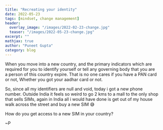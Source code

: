 ```yaml
---
title: "Recreating your identity"
date: 2022-05-23
tags: [mindset, change management]
header:
  overlay_image: "/images/2022-02-23-change.jpg"
  teaser: "/images/2022-05-23-change.jpg"
excerpt: ""
mathjax: true
author: "Puneet Gupta"
category: blog
---
```


When you move into a new country, and the primary indicators which are required for you to identify yourself or tell any governing body that you are a person of this country expire. That is no one cares if you have a PAN card or not, Whether you got your aadhar card or not.

So, since all my identifiers are null and void, today i got a new phone number. Outside India it feels so weird to go 2 kms to a mall to the only shop that sells SIMs, again in India all i would have done is get out of my house walk across the street and buy a new SIM 😅


How do you get access to a new SIM in your country?

~P
